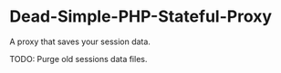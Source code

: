 Dead-Simple-PHP-Stateful-Proxy
==============================

A proxy that saves your session data.

TODO: Purge old sessions data files.
